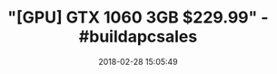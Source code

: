 ---
title: '"[GPU] GTX 1060 3GB $229.99" - #buildapcsales'
name: >-
  EVGA GeForce GTX 1060 3GB SC GAMING, ACX 2.0 (Single Fan), 3GB GDDR5, DX12 OSD
  Support (PXOC), 03G-P4-6162-KR
date: '2018-02-28 15:05:49'
buy_now: >-
  https://www.amazon.com/EVGA-GeForce-GAMING-Support-03G-P4-6162-KR/dp/B01KU2CIIY?psc=1&SubscriptionId=AKIAIA5RBQIWQVTCUEUQ&tag=coldcutdeals-20&linkCode=xm2&camp=2025&creative=165953&creativeASIN=B01KU2CIIY
description_markdown: >+
  EVGA GeForce GTX 1060 3GB SC GAMING, ACX 2.0 (Single Fan), 3GB GDDR5, DX12 OSD
  Support (PXOC), 03G-P4-6162-KR

    - Real Base Clock: 1607 MHz / Real Boost Clock: 1835 MHz; Memory Detail: 3072MB GDDR5

    - EVGA GeForce GTX 1060 - Small Size, Huge Performance

    - What you see is what you get! - No additional software required to achieve listed clock speeds

    - DX12 OSD Support with EVGA Precision XOC. DisplayPort 1.4 Ready supporting up to 7680x4320 resolution at 60Hz

    - 3 Year Warranty & EVGA's 24/7 Technical Support

tweet_id_str: '968864825651712000'
price: $229.99
you_save: ''
asin: B01KU2CIIY
image: 'https://images-na.ssl-images-amazon.com/images/I/51iuKmXAjbL.jpg'

---
